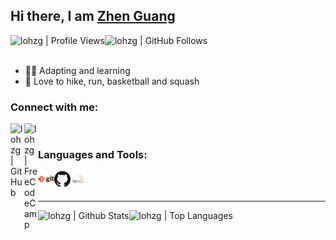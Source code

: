 
## Hi there, I am [Zhen Guang](https://github.com/lohzg)

<a href="https://github.com/lohzg">
  <img align="left" alt="lohzg | Profile Views" src="https://komarev.com/ghpvc/?username=lohzg&color=blue&style=flat-square" />
</a>
<a href="https://github.com/lohzg">
  <img align="left" alt="lohzg | GitHub Follows" src="https://img.shields.io/github/followers/lohzg?label=Follow&style=social" />
</a>

<br />
<br />

<!-- ## I am a Analyst 🧑‍🎓 🧑‍💻! -->

- 👨‍💻 Adapting and learning
- 🏀 Love to hike, run, basketball and squash

### Connect with me:
<!--
[<img align="left" alt="lohzg | Twitter" width="22px" src="https://cdn.jsdelivr.net/npm/simple-icons@v3/icons/twitter.svg" />][twitter]
[<img align="left" alt="lohzg | Instagram" width="22px" src="https://cdn.jsdelivr.net/npm/simple-icons@v3/icons/facebook.svg" />][facebook]
-->
[<img align="left" alt="lohzg | GitHub" width="22px" src="https://cdn.jsdelivr.net/npm/simple-icons@v3/icons/github.svg" />][github]
[<img align="left" alt="lohzg | FreeCodeCamp" width="22px" src="https://cdn.jsdelivr.net/npm/simple-icons@v3/icons/freecodecamp.svg" />][freecodecamp]
<br />

### Languages and Tools:

[<img align="left" alt="Git" width="26px" src="https://raw.githubusercontent.com/github/explore/80688e429a7d4ef2fca1e82350fe8e3517d3494d/topics/git/git.png" />][git]
[<img align="left" alt="GitHub" width="26px" src="https://raw.githubusercontent.com/github/explore/78df643247d429f6cc873026c0622819ad797942/topics/github/github.png" />][github]
[<img align="left" alt="MySQL" width="26px" src="https://raw.githubusercontent.com/github/explore/80688e429a7d4ef2fca1e82350fe8e3517d3494d/topics/mysql/mysql.png" />][mysql]
<!--
[<img align="left" alt="Java" width="26px" src="https://raw.githubusercontent.com/github/explore/80688e429a7d4ef2fca1e82350fe8e3517d3494d/topics/java/java.png" />][java]
[<img align="left" alt="JavaScript" width="26px" src="https://raw.githubusercontent.com/github/explore/80688e429a7d4ef2fca1e82350fe8e3517d3494d/topics/javascript/javascript.png" />][javascript]
[<img align="left" alt="HTML5" width="26px" src="https://raw.githubusercontent.com/github/explore/80688e429a7d4ef2fca1e82350fe8e3517d3494d/topics/html/html.png" />][html]
[<img align="left" alt="CSS3" width="26px" src="https://raw.githubusercontent.com/github/explore/80688e429a7d4ef2fca1e82350fe8e3517d3494d/topics/css/css.png" />][css]
[<img align="left" alt="NodeJS" width="26px" src="https://raw.githubusercontent.com/github/explore/80688e429a7d4ef2fca1e82350fe8e3517d3494d/topics/nodejs/nodejs.png" />][nodejs]
[<img align="left" alt="MongoDB" width="26px" src="https://raw.githubusercontent.com/github/explore/80688e429a7d4ef2fca1e82350fe8e3517d3494d/topics/mongodb/mongodb.png" />][mongodb]
[<img align="left" alt="Visual Studio Code" width="26px" src="https://raw.githubusercontent.com/github/explore/80688e429a7d4ef2fca1e82350fe8e3517d3494d/topics/visual-studio-code/visual-studio-code.png" />][visualstudiocode]
[<img align="left" alt="Eclipse IDE" width="26px" src="https://user-images.githubusercontent.com/11943860/46922529-b28cdc80-cfe0-11e8-9aec-0091161d3599.png" />][eclipse]
-->
<br />
<br />

---
<a href="https://github.com/datatics">
  <img align="left" alt="lohzg | Github Stats" src="https://github-readme-stats.vercel.app/api?username=lohzg&theme=dark&show_icons=true"/>
</a>
<a href="https://github.com/datatics">
   <img align="left" alt="lohzg | Top Languages" src="https://github-readme-stats.vercel.app/api/top-langs?username=lohzg&theme=dark"/>
</a>

[twitter]: https://twitter.com/lzguangzl
[facebook]: https://www.facebook.com/lzguangzl
[github]: https://github.com/lohzg
[freecodecamp]: https://www.freecodecamp.org/lzguangzl
[java]: https://www.java.com/en/
[javascript]: https://developer.mozilla.org/en-US/docs/Web/JavaScript
[html]: https://developer.mozilla.org/en-US/docs/Web/HTML
[css]: https://developer.mozilla.org/en-US/docs/Web/CSS
[nodejs]: https://nodejs.org/en/
[mysql]: https://www.mysql.com/
[mongodb]: https://www.mongodb.com/
[git]: https://git-scm.com/
[github]: https://github.com/
[visualstudiocode]: https://code.visualstudio.com/
[eclipse]: https://www.eclipse.org/ide/
